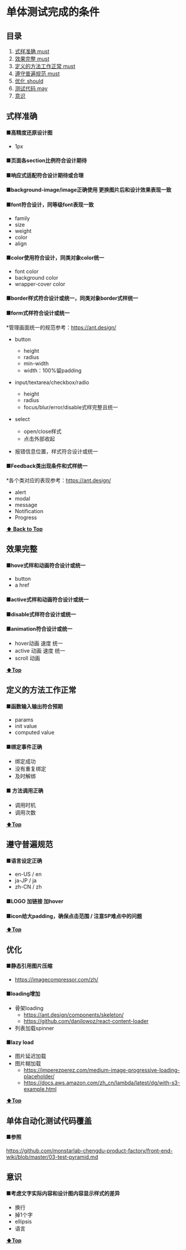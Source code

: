 # 单体测试完成的条件
<a name="table-of-contents"></a>
## 目录

  1. [式样准确 must](#style)
  1. [效果完整 must](#effect)
  1. [定义的方法工作正常 must](#function)
  1. [遵守普遍规范 must](#common)
  1. [优化 should](#optimization)
  1. [测试代码 may](#autoTest)
  1. [意识](#conscious)



<a name="style"></a>
## 式样准确

#### ■高精度还原设计图 
+ 1px

#### ■页面各section比例符合设计期待
 
#### ■响应式适配符合设计期待或合理

#### ■background-image/image正确使用 更换图片后和设计效果表现一致

#### ■font符合设计，同等级font表现一致
+ family
+ size 
+ weight
+ color
+ align

#### ■color使用符合设计，同类对象color统一
+ font color
+ background color
+ wrapper-cover color

#### ■border样式符合设计或统一，同类对象border式样统一


#### ■form式样符合设计或统一
*管理画面统一的规范参考：https://ant.design/

+ button
  + height
  + radius
  + min-width
  + width：100%留padding
  
+ input/textarea/checkbox/radio
  + height
  + radius
  + focus/blur/error/disable式样完整且统一
  
+ select
  + open/close样式
  + 点击外部收起

+ 报错信息位置，样式符合设计或统一

#### ■Feedback类出现条件和式样统一
*各个类对应的表现参考：https://ant.design/
+ alert
+ modal
+ message
+ Notification
+ Progress


**[⬆ Back to Top](#table-of-contents)**



<a name="effect"></a>
## 效果完整

#### ■hove式样和动画符合设计或统一
+ button 
+ a href
    
#### ■active式样和动画符合设计或统一

#### ■disable式样符合设计或统一

#### ■animation符合设计或统一
+ hover动画 速度 统一
+ active 动画 速度 统一
+ scroll 动画 



**[⬆Top](#table-of-contents)**



<a name="function"></a>
## 定义的方法工作正常

#### ■函数输入输出符合预期
+ params
+ init value
+ computed value

#### ■绑定事件正确
+ 绑定成功
+ 没有重复绑定
+ 及时解绑

#### ■ 方法调用正确
+ 调用时机
+ 调用次数

**[⬆Top](#table-of-contents)**



<a name="common"></a>
## 遵守普遍规范

#### ■语言设定正确
+ en-US / en
+ ja-JP / ja
+ zh-CN / zh

#### ■LOGO  加链接 加hover

#### ■icon给大padding，确保点击范围 / 注意SP难点中的问题


**[⬆Top](#table-of-contents)**



<a name="optimization"></a>
## 优化

#### ■静态引用图片压缩
  +  https://imagecompressor.com/zh/
 
#### ■loading增加
  + 骨架loading
    + https://ant.design/components/skeleton/
    + https://github.com/danilowoz/react-content-loader
  + 列表加载spinner
    
#### ■lazy load 
  + 图片延迟加载
  + 图片糊加载
    + https://jmperezperez.com/medium-image-progressive-loading-placeholder/
    + https://docs.aws.amazon.com/zh_cn/lambda/latest/dg/with-s3-example.html

**[⬆Top](#table-of-contents)**



<a name="autoTest"></a>
## 单体自动化测试代码覆盖
#### ■参照
https://github.com/monstarlab-chengdu-product-factory/front-end-wiki/blob/master/03-test-pyramid.md



<a name="conscious"></a>
## 意识
#### ■考虑文字实际内容和设计图内容显示样式的差异

+ 换行
+ 掉1个字
+ ellipsis
+ 语言

**[⬆Top](#table-of-contents)**
